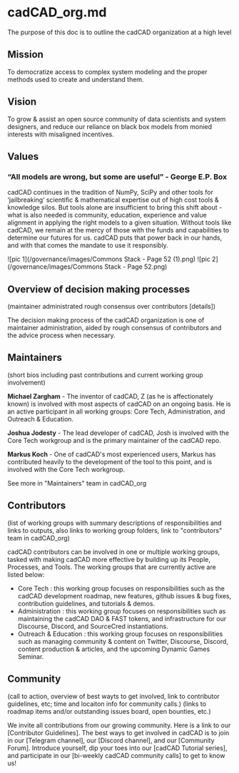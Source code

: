 # cadCAD_org.md

The purpose of this doc is to outline the cadCAD organization at a high level

## Mission

To democratize access to complex system modeling and the proper methods used to create and understand them. 

## Vision

To grow & assist an open source community of data scientists and system designers, and reduce our reliance on black box models from monied interests with misaligned incentives.

## Values

### “All models are wrong, but some are useful” - George E.P. Box

cadCAD continues in the tradition of NumPy, SciPy and other tools for ‘jailbreaking’ scientific & mathematical expertise out of high cost tools & knowledge silos. But tools alone are insufficient to bring this shift about - what is also needed is community, education, experience and value alignment in applying the right models to a given situation. Without tools like cadCAD, we remain at the mercy of those with the funds and capabilities to determine our futures for us. cadCAD puts that power back in our hands, and with that comes the mandate to use it responsibly.

![pic 1](/governance/images/Commons Stack - Page 52 (1).png)
![pic 2](/governance/images/Commons Stack - Page 52.png)

## Overview of decision making processes
(maintainer administrated rough consensus over contributors [details])

The decision making process of the cadCAD organization is one of maintainer administration, aided by rough consensus of contributors and the advice process when necessary. 

## Maintainers 
(short bios including past contributions and current working group involvement)

**Michael Zargham** - The inventor of cadCAD, Z (as he is affectionately known) is involved with most aspects of cadCAD on an ongoing basis. He is an active participant in all working groups: Core Tech, Administration, and Outreach & Education.

**Joshua Jodesty** - The lead developer of cadCAD, Josh is involved with the Core Tech workgroup and is the primary maintainer of the cadCAD repo.

**Markus Koch** - One of cadCAD's most experienced users, Markus has contributed heavily to the development of the tool to this point, and is involved with the Core Tech workgroup.

See more in "Maintainers" team in cadCAD_org <link>

## Contributors
(list of working groups with summary descriptions of responsibilities and links to outputs, also links to working group folders, link to "contributors" team in cadCAD_org)

cadCAD contributors can be involved in one or multiple working groups, tasked with making cadCAD more effective by building up its People, Processes, and Tools. The working groups that are currently active are listed below:

* Core Tech <link>: this working group focuses on responsibilities such as the cadCAD development roadmap, new features, github issues & bug fixes, contribution guidelines, and tutorials & demos.
* Administration <link>: this working group focuses on responsibilities such as maintaining the cadCAD DAO & FAST tokens, and infrastructure for our Discourse, Discord, and SourceCred instantiations.
* Outreach & Education <link>: this working group focuses on responsibilities such as managing community & content on Twitter, Discourse, Discord, content production & articles, and the upcoming Dynamic Games Seminar.


## Community
(call to action, overview of best wayts to get involved, link to contributor guidelines, etc; time and locaiton info for community calls.)
(links to roadmap items and/or outstanding issues board, open bounties, etc.)

We invite all contributions from our growing community. Here is a link to our [Contributor Guidelines]. The best ways to get involved in cadCAD is to join in our [Telegram channel], our [Discord channel], and our [Community Forum].  Introduce yourself, dip your toes into our [cadCAD Tutorial series], and participate in our [bi-weekly cadCAD community calls] to get to know us!

